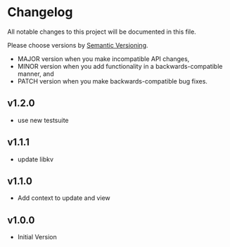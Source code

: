 # Changelog

All notable changes to this project will be documented in this file.

Please choose versions by [Semantic Versioning](http://semver.org/).

* MAJOR version when you make incompatible API changes,
* MINOR version when you add functionality in a backwards-compatible manner, and
* PATCH version when you make backwards-compatible bug fixes.

## v1.2.0

- use new testsuite

## v1.1.1

- update libkv

## v1.1.0

- Add context to update and view

## v1.0.0

- Initial Version

